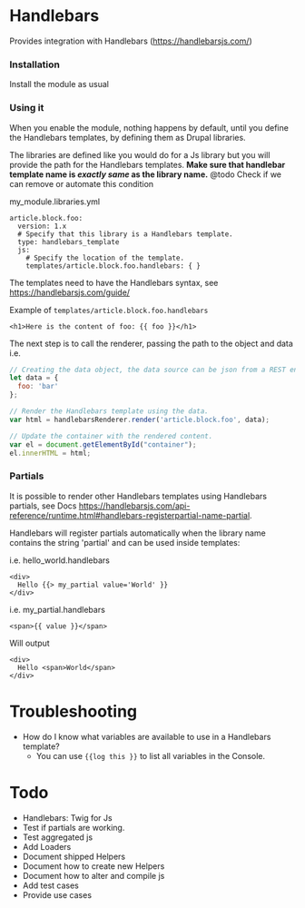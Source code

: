# Handlebars
Provides integration with Handlebars (https://handlebarsjs.com/)

### Installation
Install the module as usual

### Using it
When you enable the module, nothing happens by default, until you define the
Handlebars templates, by defining them as Drupal libraries.

The libraries are defined like you would do for a Js library but you will provide
the path for the Handlebars templates. **Make sure that handlebar template name
is _exactly same_ as the library name.** @todo Check if we can remove or automate this condition

my_module.libraries.yml
```
article.block.foo:
  version: 1.x
  # Specify that this library is a Handlebars template.
  type: handlebars_template
  js:
    # Specify the location of the template.
    templates/article.block.foo.handlebars: { }
```

The templates need to have the Handlebars syntax, see https://handlebarsjs.com/guide/

Example of `templates/article.block.foo.handlebars`
```
<h1>Here is the content of foo: {{ foo }}</h1>
```

The next step is to call the renderer, passing the path to the object and data i.e.

```javascript
// Creating the data object, the data source can be json from a REST endpoint. 
let data = {
  foo: 'bar'
};

// Render the Handlebars template using the data.
var html = handlebarsRenderer.render('article.block.foo', data);

// Update the container with the rendered content.
var el = document.getElementById("container");
el.innerHTML = html;
```

### Partials
It is possible to render other Handlebars templates using Handlebars partials, see
Docs https://handlebarsjs.com/api-reference/runtime.html#handlebars-registerpartial-name-partial.

Handlebars will register partials automatically when the library name contains the string 'partial'
and can be used inside templates:

i.e. hello_world.handlebars
```
<div>
  Hello {{> my_partial value='World' }}
</div>
```

i.e. my_partial.handlebars
```
<span>{{ value }}</span>
```

Will output
```
<div>
  Hello <span>World</span>
</div>
```

# Troubleshooting
- How do I know what variables are available to use in a Handlebars template?
  - You can use `{{log this }}` to list all variables in the Console.

# Todo
- Handlebars: Twig for Js
- Test if partials are working.
- Test aggregated js
- Add Loaders
- Document shipped Helpers
- Document how to create new Helpers
- Document how to alter and compile js
- Add test cases
- Provide use cases

